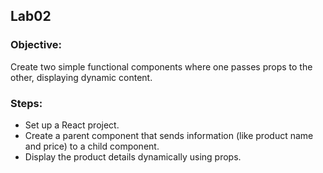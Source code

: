 ## Lab02

### Objective:
Create two simple functional components where one passes props to the other, displaying dynamic content.

### Steps:
* Set up a React project.
* Create a parent component that sends information (like product name and price) to a child component.
* Display the product details dynamically using props.
